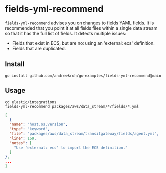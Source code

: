 # fields-yml-recommend

`fields-yml-recommend` advises you on changes to fields YAML fields. It
is recommended that you point it at all fields files within a single data stream
so that it has the full list of fields. It detects multiple issues:

- Fields that exist in ECS, but are not using an 'external: ecs' definition.
- Fields that are duplicated.

## Install

`go install github.com/andrewkroh/go-examples/fields-yml-recommend@main`

## Usage

```
cd elastic/integrations
fields-yml-recommend packages/aws/data_stream/*/fields/*.yml
```

```json
[
  {
  "name": "host.os.version",
  "type": "keyword",
  "file": "packages/aws/data_stream/transitgateway/fields/agent.yml",
  "line": 169,
  "notes": [
    "Use 'external: ecs' to import the ECS definition."
  ]
},
...
]
```

